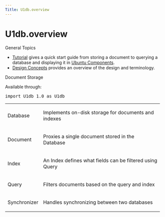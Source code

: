 ```yaml
---
Title: U1db.overview
---
```


# U1db.overview

<span class="subtitle"></span>
<!-- $$$overview.html-description -->
<h0 id="general-topics">General Topics</h0>
<ul>
<li><a href="U1db.tutorial.md">Tutorial</a> gives a quick start guide from storing a document to querying a database and displaying it in <a href="../apps/api-qml-current/UbuntuUserInterfaceToolkit.overview-ubuntu-sdk.md">Ubuntu Components</a>.</li>
<li><a href="U1db.concepts.md">Design Concepts</a> provides an overview of the design and terminology.</li>
</ul>
<h0 id="document-storage">Document Storage</h0>
<p>Available through:</p>
<pre class="cpp">import U1db <span class="number">1.0</span> as U1db</pre>
<table class="annotated">
<tr class="odd topAlign"><td class="tblName"><p>Database</p></td><td class="tblDescr"><p>Implements on-disk storage for documents and indexes</p></td></tr>
<tr class="even topAlign"><td class="tblName"><p>Document</p></td><td class="tblDescr"><p>Proxies a single document stored in the Database</p></td></tr>
<tr class="odd topAlign"><td class="tblName"><p>Index</p></td><td class="tblDescr"><p>An Index defines what fields can be filtered using Query</p></td></tr>
<tr class="even topAlign"><td class="tblName"><p>Query</p></td><td class="tblDescr"><p>Filters documents based on the query and index</p></td></tr>
<tr class="odd topAlign"><td class="tblName"><p>Synchronizer</p></td><td class="tblDescr"><p>Handles synchronizing between two databases</p></td></tr>
</table>
<!-- @@@overview.html -->
<p class="naviNextPrevious footerNavi">
</p>
